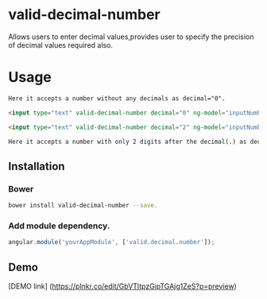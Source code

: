 # valid-decimal-number
Allows users to enter decimal values,provides user to specify the precision of decimal values required also.

# Usage

```html
Here it accepts a number without any decimals as decimal="0".

<input type="text" valid-decimal-number decimal="0" ng-model="inputNumberNoDecimal"/>

<input type="text" valid-decimal-number decimal="2" ng-model="inputNumberTwoDecimal"/>

Here it accepts a number with only 2 digits after the decimal(.) as decimal="2".

``` 
    
## Installation
### Bower

````bash
bower install valid-decimal-number --save.

````

### Add module dependency.

````js
angular.module('yourAppModule', ['valid.decimal.number']);

````

Demo
--------
[DEMO link] (https://plnkr.co/edit/GbVTltpzGipTGAjg1ZeS?p=preview)


